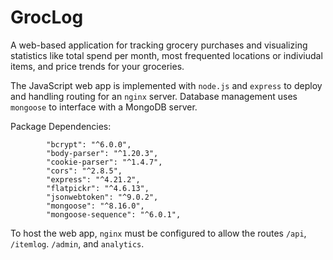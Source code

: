 # GrocLog

A web-based application for tracking grocery purchases and visualizing statistics like total spend per month, most frequented locations or indiviudal items, and price trends for your groceries.

The JavaScript web app is implemented with `node.js` and `express` to deploy and handling routing for an `nginx` server. Database management uses `mongoose` to interface with a MongoDB server.

Package Dependencies:
```
        "bcrypt": "^6.0.0",
        "body-parser": "^1.20.3",
        "cookie-parser": "^1.4.7",
        "cors": "^2.8.5",
        "express": "^4.21.2",
        "flatpickr": "^4.6.13",
        "jsonwebtoken": "^9.0.2",
        "mongoose": "^8.16.0",
        "mongoose-sequence": "^6.0.1",
```

To host the web app, `nginx` must be configured to allow the routes `/api`, `/itemlog`. `/admin`, and `analytics`.
